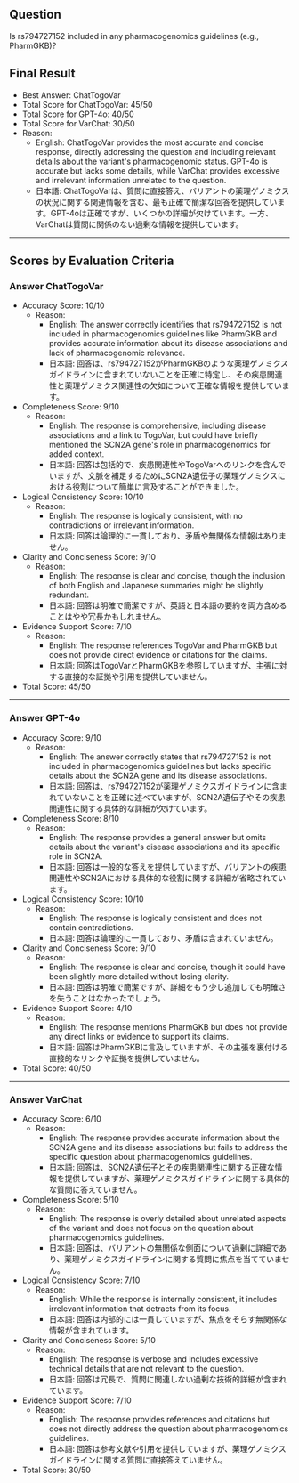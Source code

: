 ## Question

Is rs794727152 included in any pharmacogenomics guidelines (e.g., PharmGKB)?

## Final Result

- Best Answer: ChatTogoVar
- Total Score for ChatTogoVar: 45/50
- Total Score for GPT-4o: 40/50
- Total Score for VarChat: 30/50
- Reason:
  - English: ChatTogoVar provides the most accurate and concise response, directly addressing the question and including relevant details about the variant's pharmacogenomic status. GPT-4o is accurate but lacks some details, while VarChat provides excessive and irrelevant information unrelated to the question.
  - 日本語: ChatTogoVarは、質問に直接答え、バリアントの薬理ゲノミクスの状況に関する関連情報を含む、最も正確で簡潔な回答を提供しています。GPT-4oは正確ですが、いくつかの詳細が欠けています。一方、VarChatは質問に関係のない過剰な情報を提供しています。

---

## Scores by Evaluation Criteria

### Answer ChatTogoVar
- Accuracy Score: 10/10
  - Reason: 
    - English: The answer correctly identifies that rs794727152 is not included in pharmacogenomics guidelines like PharmGKB and provides accurate information about its disease associations and lack of pharmacogenomic relevance.
    - 日本語: 回答は、rs794727152がPharmGKBのような薬理ゲノミクスガイドラインに含まれていないことを正確に特定し、その疾患関連性と薬理ゲノミクス関連性の欠如について正確な情報を提供しています。
- Completeness Score: 9/10
  - Reason: 
    - English: The response is comprehensive, including disease associations and a link to TogoVar, but could have briefly mentioned the SCN2A gene's role in pharmacogenomics for added context.
    - 日本語: 回答は包括的で、疾患関連性やTogoVarへのリンクを含んでいますが、文脈を補足するためにSCN2A遺伝子の薬理ゲノミクスにおける役割について簡単に言及することができました。
- Logical Consistency Score: 10/10
  - Reason: 
    - English: The response is logically consistent, with no contradictions or irrelevant information.
    - 日本語: 回答は論理的に一貫しており、矛盾や無関係な情報はありません。
- Clarity and Conciseness Score: 9/10
  - Reason: 
    - English: The response is clear and concise, though the inclusion of both English and Japanese summaries might be slightly redundant.
    - 日本語: 回答は明確で簡潔ですが、英語と日本語の要約を両方含めることはやや冗長かもしれません。
- Evidence Support Score: 7/10
  - Reason: 
    - English: The response references TogoVar and PharmGKB but does not provide direct evidence or citations for the claims.
    - 日本語: 回答はTogoVarとPharmGKBを参照していますが、主張に対する直接的な証拠や引用を提供していません。
- Total Score: 45/50

---

### Answer GPT-4o
- Accuracy Score: 9/10
  - Reason: 
    - English: The answer correctly states that rs794727152 is not included in pharmacogenomics guidelines but lacks specific details about the SCN2A gene and its disease associations.
    - 日本語: 回答は、rs794727152が薬理ゲノミクスガイドラインに含まれていないことを正確に述べていますが、SCN2A遺伝子やその疾患関連性に関する具体的な詳細が欠けています。
- Completeness Score: 8/10
  - Reason: 
    - English: The response provides a general answer but omits details about the variant's disease associations and its specific role in SCN2A.
    - 日本語: 回答は一般的な答えを提供していますが、バリアントの疾患関連性やSCN2Aにおける具体的な役割に関する詳細が省略されています。
- Logical Consistency Score: 10/10
  - Reason: 
    - English: The response is logically consistent and does not contain contradictions.
    - 日本語: 回答は論理的に一貫しており、矛盾は含まれていません。
- Clarity and Conciseness Score: 9/10
  - Reason: 
    - English: The response is clear and concise, though it could have been slightly more detailed without losing clarity.
    - 日本語: 回答は明確で簡潔ですが、詳細をもう少し追加しても明確さを失うことはなかったでしょう。
- Evidence Support Score: 4/10
  - Reason: 
    - English: The response mentions PharmGKB but does not provide any direct links or evidence to support its claims.
    - 日本語: 回答はPharmGKBに言及していますが、その主張を裏付ける直接的なリンクや証拠を提供していません。
- Total Score: 40/50

---

### Answer VarChat
- Accuracy Score: 6/10
  - Reason: 
    - English: The response provides accurate information about the SCN2A gene and its disease associations but fails to address the specific question about pharmacogenomics guidelines.
    - 日本語: 回答は、SCN2A遺伝子とその疾患関連性に関する正確な情報を提供していますが、薬理ゲノミクスガイドラインに関する具体的な質問に答えていません。
- Completeness Score: 5/10
  - Reason: 
    - English: The response is overly detailed about unrelated aspects of the variant and does not focus on the question about pharmacogenomics guidelines.
    - 日本語: 回答は、バリアントの無関係な側面について過剰に詳細であり、薬理ゲノミクスガイドラインに関する質問に焦点を当てていません。
- Logical Consistency Score: 7/10
  - Reason: 
    - English: While the response is internally consistent, it includes irrelevant information that detracts from its focus.
    - 日本語: 回答は内部的には一貫していますが、焦点をそらす無関係な情報が含まれています。
- Clarity and Conciseness Score: 5/10
  - Reason: 
    - English: The response is verbose and includes excessive technical details that are not relevant to the question.
    - 日本語: 回答は冗長で、質問に関連しない過剰な技術的詳細が含まれています。
- Evidence Support Score: 7/10
  - Reason: 
    - English: The response provides references and citations but does not directly address the question about pharmacogenomics guidelines.
    - 日本語: 回答は参考文献や引用を提供していますが、薬理ゲノミクスガイドラインに関する質問に直接答えていません。
- Total Score: 30/50